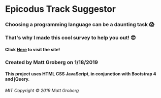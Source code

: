 # Epicodus Track Suggestor

### Choosing a programming language can be a daunting task :scream:

### That's why I made this cool survey to help you out! :sunglasses:

#### Click <a href="https://grobergm.github.io/track-selector">Here</a> to visit the site!

### Created by Matt Groberg on 1/18/2019

#### This project uses HTML CSS JavaScript, in conjunction with Bootstrap 4 and jQuery.

###### MIT Copyright © 2019 Matt Groberg
